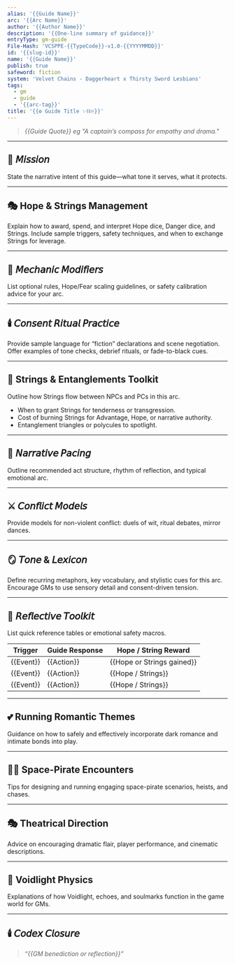 ```yaml
---
alias: '{{Guide Name}}'
arc: '{{Arc Name}}'
author: '{{Author Name}}'
description: '{{One-line summary of guidance}}'
entryType: gm-guide
File-Hash: 'VCSPPE-{{TypeCode}}-v1.0-{{YYYYMMDD}}'
id: '{{slug-id}}'
name: '{{Guide Name}}'
publish: true
safeword: fiction
system: 'Velvet Chains - Daggerheart x Thirsty Sword Lesbians'
tags:
  - gm
  - guide
  - '{{arc-tag}}'
title: '{{⚙️ Guide Title ✨⛓️🔥}}'
---
```


> _{{Guide Quote}} eg "A captain’s compass for empathy and drama."_

---

## 🧭 𝘔𝘪𝘴𝘴𝘪𝘰𝘯

State the narrative intent of this guide—what tone it serves, what it protects.

---

## 🎭 Hope & Strings Management

Explain how to award, spend, and interpret Hope dice, Danger dice, and Strings. Include sample
triggers, safety techniques, and when to exchange Strings for leverage.

---

## 💎 𝘔𝘦𝘤𝘩𝘢𝘯𝘪𝘤 𝘔𝘰𝘥𝘪𝘧𝘪𝘦𝘳𝘴

List optional rules, Hope/Fear scaling guidelines, or safety calibration advice for your arc.

---

## 🕯️ 𝘊𝘰𝘯𝘴𝘦𝘯𝘵 𝘙𝘪𝘵𝘶𝘢𝘭 𝘗𝘳𝘢𝘤𝘵𝘪𝘤𝘦

Provide sample language for “fiction” declarations and scene negotiation. Offer examples of tone
checks, debrief rituals, or fade-to-black cues.

---

## 🎴 Strings & Entanglements Toolkit

Outline how Strings flow between NPCs and PCs in this arc.

- When to grant Strings for tenderness or transgression.
- Cost of burning Strings for Advantage, Hope, or narrative authority.
- Entanglement triangles or polycules to spotlight.

---

## 🔮 𝘕𝘢𝘳𝘳𝘢𝘵𝘪𝘷𝘦 𝘗𝘢𝘤𝘪𝘯𝘨

Outline recommended act structure, rhythm of reflection, and typical emotional arc.

---

## ⚔️ 𝘊𝘰𝘯𝘧𝘭𝘪𝘤𝘵 𝘔𝘰𝘥𝘦𝘭𝘴

Provide models for non-violent conflict: duels of wit, ritual debates, mirror dances.

---

## 🪞 𝘛𝘰𝘯𝘦 & 𝘓𝘦𝘹𝘪𝘤𝘰𝘯

Define recurring metaphors, key vocabulary, and stylistic cues for this arc. Encourage GMs to use
sensory detail and consent-driven tension.

---

## 🧩 𝘙𝘦𝘧𝘭𝘦𝘤𝘵𝘪𝘷𝘦 𝘛𝘰𝘰𝘭𝘬𝘪𝘵

List quick reference tables or emotional safety macros.

| Trigger   | Guide Response | Hope / String Reward       |
| --------- | -------------- | -------------------------- |
| {{Event}} | {{Action}}     | {{Hope or Strings gained}} |
| {{Event}} | {{Action}}     | {{Hope / Strings}}         |
| {{Event}} | {{Action}}     | {{Hope / Strings}}         |

---

## 💕 Running Romantic Themes

Guidance on how to safely and effectively incorporate dark romance and intimate bonds into play.

---

## 🏴‍☠️ Space-Pirate Encounters

Tips for designing and running engaging space-pirate scenarios, heists, and chases.

---

## 🎭 Theatrical Direction

Advice on encouraging dramatic flair, player performance, and cinematic descriptions.

---

## 🧬 Voidlight Physics

Explanations of how Voidlight, echoes, and soulmarks function in the game world for GMs.

---

## 🕯️ 𝘊𝘰𝘥𝘦𝘹 𝘊𝘭𝘰𝘴𝘶𝘳𝘦

> _“{{GM benediction or reflection}}”_
